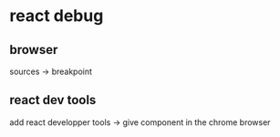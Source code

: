 # react debug

## browser

sources -> breakpoint

## react dev tools

add react developper tools
-> give component in the chrome browser